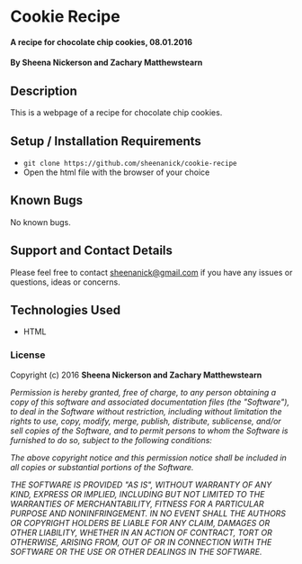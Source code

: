 # Cookie Recipe

#### A recipe for chocolate chip cookies, 08.01.2016

#### By **Sheena Nickerson** and **Zachary Matthewstearn**

## Description

This is a webpage of a recipe for chocolate chip cookies.

## Setup / Installation Requirements

* `git clone https://github.com/sheenanick/cookie-recipe`
* Open the html file with the browser of your choice

## Known Bugs

No known bugs.

## Support and Contact Details

Please feel free to contact sheenanick@gmail.com if you have any issues or questions, ideas or concerns.

## Technologies Used

* HTML

### License

Copyright (c) 2016 **Sheena Nickerson and Zachary Matthewstearn**

_Permission is hereby granted, free of charge, to any person obtaining a copy of this software and associated documentation files (the "Software"), to deal in the Software without restriction, including without limitation the rights to use, copy, modify, merge, publish, distribute, sublicense, and/or sell copies of the Software, and to permit persons to whom the Software is furnished to do so, subject to the following conditions:_

_The above copyright notice and this permission notice shall be included in all copies or substantial portions of the Software._

_THE SOFTWARE IS PROVIDED "AS IS", WITHOUT WARRANTY OF ANY KIND, EXPRESS OR IMPLIED, INCLUDING BUT NOT LIMITED TO THE WARRANTIES OF MERCHANTABILITY, FITNESS FOR A PARTICULAR PURPOSE AND NONINFRINGEMENT. IN NO EVENT SHALL THE AUTHORS OR COPYRIGHT HOLDERS BE LIABLE FOR ANY CLAIM, DAMAGES OR OTHER LIABILITY, WHETHER IN AN ACTION OF CONTRACT, TORT OR OTHERWISE, ARISING FROM, OUT OF OR IN CONNECTION WITH THE SOFTWARE OR THE USE OR OTHER DEALINGS IN THE SOFTWARE._
